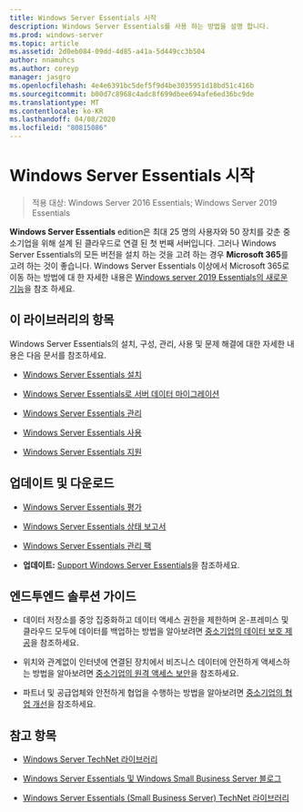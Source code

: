 ```yaml
---
title: Windows Server Essentials 시작
description: Windows Server Essentials를 사용 하는 방법을 설명 합니다.
ms.prod: windows-server
ms.topic: article
ms.assetid: 2d0eb084-09dd-4d85-a41a-5d449cc3b504
author: nnamuhcs
ms.author: coreyp
manager: jasgro
ms.openlocfilehash: 4e4e6391bc5def5f9d4be3035951d18bd51c416b
ms.sourcegitcommit: b00d7c8968c4adc8f699dbee694afe6ed36bc9de
ms.translationtype: MT
ms.contentlocale: ko-KR
ms.lasthandoff: 04/08/2020
ms.locfileid: "80815086"
---
```

# <a name="get-started-with-windows-server-essentials"></a>Windows Server Essentials 시작 

>적용 대상: Windows Server 2016 Essentials; Windows Server 2019 Essentials

**Windows Server Essentials** edition은 최대 25 명의 사용자와 50 장치를 갖춘 중소기업을 위해 설계 된 클라우드로 연결 된 첫 번째 서버입니다. 그러나 Windows Server Essentials의 모든 버전을 설치 하는 것을 고려 하는 경우 **Microsoft 365**를 고려 하는 것이 좋습니다. Windows Server Essentials 이상에서 Microsoft 365로 이동 하는 방법에 대 한 자세한 내용은 [Windows server 2019 Essentials의 새로운 기능](what-s-new-19.md)을 참조 하세요.
  
## <a name="in-this-library"></a>이 라이브러리의 항목  
 Windows Server Essentials의 설치, 구성, 관리, 사용 및 문제 해결에 대한 자세한 내용은 다음 문서를 참조하세요.  
  

-   [Windows Server Essentials 설치](../install/Install-Windows-Server-Essentials.md)   
  
-   [Windows Server Essentials로 서버 데이터 마이그레이션](../migrate/Migrate-Server-Data-to-Windows-Server-Essentials.md)  
  
-   [Windows Server Essentials 관리](../manage/Manage-Windows-Server-Essentials.md)  
  
-   [Windows Server Essentials 사용](../use/Use-Windows-Server-Essentials.md)  
  
-   [Windows Server Essentials 지원](../support/Support-Windows-Server-Essentials.md)  
  
## <a name="updates-and-downloads"></a>업데이트 및 다운로드  
  
-   [Windows Server Essentials 평가](https://technet.microsoft.com/evalcenter/dn205288.aspx?wt.mc_id=TEC_144_1_7)  
  
-   [Windows Server Essentials 상태 보고서](https://www.microsoft.com/download/details.aspx?id=35565)  
  
-   [Windows Server Essentials 관리 팩](https://www.microsoft.com/download/details.aspx?id=35560)  
 
  
-   **업데이트:** [Support Windows Server Essentials](../support/Support-Windows-Server-Essentials.md)을 참조하세요.  
  
## <a name="end-to-end-solution-guides"></a>엔드투엔드 솔루션 가이드  
  
-    데이터 저장소를 중앙 집중화하고 데이터 액세스 권한을 제한하며 온-프레미스 및 클라우드 모두에 데이터를 백업하는 방법을 알아보려면 [중소기업의 데이터 보호 제공](https://technet.microsoft.com/library/dn582043.aspx)을 참조하세요.  
  
-    위치와 관계없이 인터넷에 연결된 장치에서 비즈니스 데이터에 안전하게 액세스하는 방법을 알아보려면 [중소기업의 원격 액세스 보안](https://technet.microsoft.com/library/dn629457.aspx)을 참조하세요.  
  
-    파트너 및 공급업체와 안전하게 협업을 수행하는 방법을 알아보려면 [중소기업의 협업 개선](https://technet.microsoft.com/library/dn747893.aspx)을 참조하세요.  
  
## <a name="see-also"></a>참고 항목  
  
-   [Windows Server TechNet 라이브러리](https://technet.microsoft.com/library/bb625087.aspx)  
  
-   [Windows Server Essentials 및 Windows Small Business Server 블로그](https://blogs.technet.com/b/sbs/)  
  
-   [Windows Server Essentials (Small Business Server) TechNet 라이브러리](https://technet.microsoft.com/library/cc514417.aspx)
